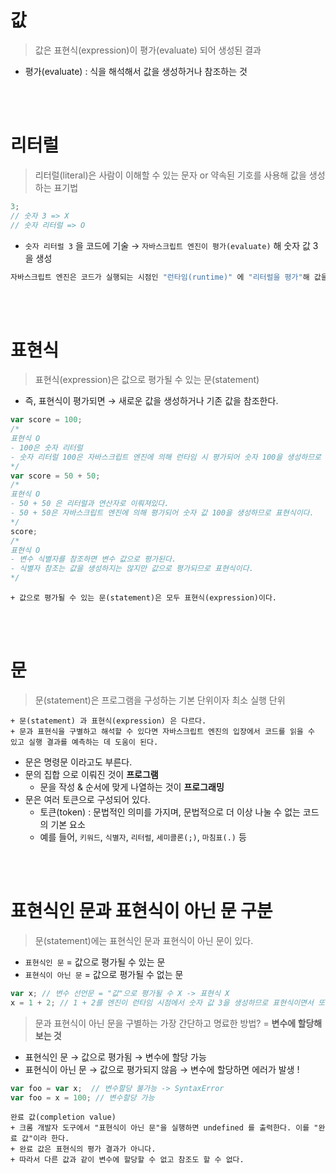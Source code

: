 # 값

> 값은 표현식(expression)이 평가(evaluate) 되어 생성된 결과
- 평가(evaluate) : 식을 해석해서 값을 생성하거나 참조하는 것

<br>
<br>

# 리터럴

> 리터럴(literal)은 사람이 이해할 수 있는 문자 or 약속된 기호를 사용해 값을 생성하는 표기법
```jsx
3;
// 숫자 3 => X
// 숫자 리터럴 => O
```

- `숫자 리터럴 3` 을 코드에 기술 → `자바스크립트 엔진이 평가(evaluate)` 해 숫자 값 3을 생성

```jsx
자바스크립트 엔진은 코드가 실행되는 시점인 "런타임(runtime)" 에 "리터럴을 평가"해 값을 생성한다.
```

<br>
<br>

# 표현식

> 표현식(expression)은 값으로 평가될 수 있는 문(statement)
- 즉, 표현식이 평가되면 → 새로운 값을 생성하거나 기존 값을 참조한다.

```jsx
var score = 100;
/*
표현식 O
- 100은 숫자 리터럴
- 숫자 리터럴 100은 자바스크립트 엔진에 의해 런타임 시 평가되어 숫자 100을 생성하므로 리터럴은 그 자체로 표현식  
*/
var score = 50 + 50;
/*
표현식 O
- 50 + 50 은 리터럴과 연산자로 이뤄져있다.
- 50 + 50은 자바스크립트 엔진에 의해 평가되어 숫자 값 100을 생성하므로 표현식이다.
*/
score;
/*
표현식 O
- 변수 식별자를 참조하면 변수 값으로 평가된다.
- 식별자 참조는 값을 생성하지는 않지만 값으로 평가되므로 표현식이다.
*/
```

```
+ 값으로 평가될 수 있는 문(statement)은 모두 표현식(expression)이다.
```

<br>
<br>

# 문

> 문(statement)은 프로그램을 구성하는 기본 단위이자 최소 실행 단위

```
+ 문(statement) 과 표현식(expression) 은 다르다.
+ 문과 표현식을 구별하고 해석할 수 있다면 자바스크립트 엔진의 입장에서 코드를 읽을 수 있고 실행 결과를 예측하는 데 도움이 된다.
```

- 문은 명령문 이라고도 부른다.
- 문의 집합 으로 이뤄진 것이 <b>프로그램</b>
  - 문을 작성 & 순서에 맞게 나열하는 것이 <b>프로그래밍</b>
- 문은 여러 토큰으로 구성되어 있다.
  - 토큰(token) : 문법적인 의미를 가지며, 문법적으로 더 이상 나눌 수 없는 코드의 기본 요소
  - 예를 들어, `키워드`, `식별자`, `리터럴`, `세미콜론(;)`, `마침표(.)` 등

<br>
<br>

# 표현식인 문과 표현식이 아닌 문 구분

> 문(statement)에는 표현식인 문과 표현식이 아닌 문이 있다.
- `표현식인 문` = 값으로 평가될 수 있는 문
- `표현식이 아닌 문` = 값으로 평가될 수 없는 문

```jsx
var x; // 변수 선언문 = "값"으로 평가될 수 X -> 표현식 X
x = 1 + 2; // 1 + 2를 엔진이 런타임 시점에서 숫자 값 3을 생성하므로 표현식이면서 또한 완전한 문
```

> 문과 표현식이 아닌 문을 구별하는 가장 간단하고 명료한 방법? = <b>변수에 할당해보는 것</b>
- 표현식인 문 → 값으로 평가됨 → 변수에 할당 가능
- 표현식이 아닌 문 → 값으로 평가되지 않음 → 변수에 할당하면 에러가 발생 !

```jsx
var foo = var x;  // 변수할당 불가능 -> SyntaxError
var foo = x = 100; // 변수할당 가능
```

```
완료 값(completion value)
+ 크롬 개발자 도구에서 "표현식이 아닌 문"을 실행하면 undefined 를 출력한다. 이를 "완료 값"이라 한다.
+ 완료 값은 표현식의 평가 결과가 아니다.
+ 따라서 다른 값과 같이 변수에 할당할 수 없고 참조도 할 수 없다.
```
